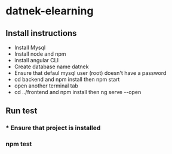 # datnek-elearning

##  Install instructions

* Install Mysql
* Install node and npm
* install angular CLI
* Create database name datnek
* Ensure that defaul mysql user (root) doesn't have a password
* cd backend and npm install then npm start
* open another terminal tab
* cd ../frontend and npm install then ng serve --open

## Run test

### * Ensure that project is installed

### npm test